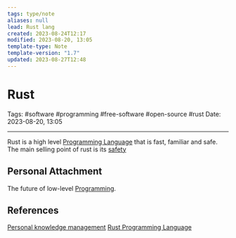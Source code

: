 ```yaml
---
tags: type/note
aliases: null
lead: Rust lang
created: 2023-08-24T12:17
modified: 2023-08-20, 13:05
template-type: Note
template-version: "1.7"
updated: 2023-08-27T12:48
---
```


# Rust

Tags: #software #programming #free-software #open-source #rust
Date: 2023-08-20, 13:05

---

Rust is a high level [Programming Language](Programming%20Language.md) that is fast, familiar and safe. The main selling point of rust is its [ safety](Rust%20Killer%20Feature%20)

## Personal Attachment

The future of low-level [Programming](Programming.md).

## References

[Personal knowledge management](Personal%20knowledge%20management.md)
[Rust Programming Language](https://www.rust-lang.org/)
